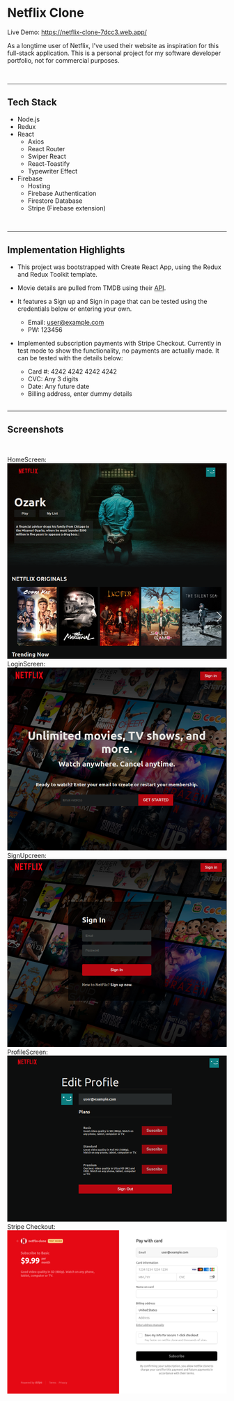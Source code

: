 # Netflix Clone

Live Demo: https://netflix-clone-7dcc3.web.app/

As a longtime user of Netflix, I've used their website as inspiration for this full-stack application. This is a personal project for my software developer portfolio, not for commercial purposes.

<br />

---

## Tech Stack

- Node.js
- Redux
- React
  - Axios
  - React Router
  - Swiper React
  - React-Toastify
  - Typewriter Effect
- Firebase
  - Hosting
  - Firebase Authentication
  - Firestore Database
  - Stripe (Firebase extension)

<br />

---

## Implementation Highlights

- This project was bootstrapped with Create React App, using the Redux and Redux Toolkit template.

- Movie details are pulled from TMDB using their [API](https://developers.themoviedb.org/3/getting-started/introduction 'TMDB API').

- It features a Sign up and Sign in page that can be tested using the credentials below or entering your own.

  - Email: user@example.com
  - PW: 123456

- Implemented subscription payments with Stripe Checkout. Currently in test mode to show the functionality, no payments are actually made. It can be tested with the details below:

  - Card #: 4242 4242 4242 4242
  - CVC: Any 3 digits
  - Date: Any future date
  - Billing address, enter dummy details

  <br />

---

## Screenshots

<br />

HomeScreen:
![](./screenshots/HomeScreen.png)
LoginScreen:
![](./screenshots/LoginScreen.png)
SignUpcreen:
![](./screenshots/SignUpScreen.png)
ProfileScreen:
![](./screenshots/ProfileScreen.png)
Stripe Checkout:
![](./screenshots/StripeCheckout.png)
